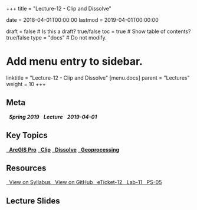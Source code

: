 +++
title = "Lecture-12 - Clip and Dissolve"

date = 2018-04-01T00:00:00
lastmod = 2019-04-01T00:00:00

draft = false  # Is this a draft? true/false
toc = true  # Show table of contents? true/false
type = "docs"  # Do not modify.

# Add menu entry to sidebar.
linktitle = "Lecture-12 - Clip and Dissolve"
[menu.docs]
  parent = "Lectures"
  weight = 10
+++

## Meta
<i class="meta-badge semester-sp19"><i class="far fa-calendar-alt fa-lg"></i>&nbsp; **Spring 2019** </i> 
<i class="meta-badge progress-lecture"><i class="fas fa-tasks fa-lg"></i>&nbsp; **Lecture** </i> 
<i class="meta-badge progress-update"><i class="far fa-clock fa-lg"></i>&nbsp; **2019-04-01** </i>

## Key Topics
<a class="meta-badge tool" href="/docs/topic-index/#a-d"><i class="fas fa-wrench fa-lg"></i>&nbsp; **ArcGIS Pro**</a>
<a class="meta-badge keyword" href="/docs/topic-index/#a-d"><i class="fas fa-tags fa-lg"></i>&nbsp; **Clip**</a> 
<a class="meta-badge keyword" href="/docs/topic-index/#a-d"><i class="fas fa-tags fa-lg"></i>&nbsp; **Dissolve**</a> 
<a class="meta-badge keyword" href="/docs/topic-index/#e-h"><i class="fas fa-tags fa-lg"></i>&nbsp; **Geoprocessing**</a> 

## Resources
<a class="btn btn-outline-primary resource" href="https://slu-soc5650.github.io/syllabus/lecture-12-clip-and-dissolve-features.html" target="_blank"><i class="fas fa-book fa-lg"></i>&nbsp; View on Syllabus </a> 
<a class="btn btn-outline-primary resource" href="https://github.com/slu-soc5650/lecture-12" target="_blank"><i class="fab fa-github fa-lg"></i>&nbsp; View on GitHub </a> 
<a class="btn btn-outline-primary resource" href="https://forms.gle/2U8UvyzmHhNRvq9h7" target="_blank"><i class="fab fa-google fa-lg"></i>&nbsp; eTicket-12 </a>
<a class="btn btn-outline-primary resource" href="https://github.com/slu-soc5650/lecture-12/blob/master/assignments/lab-11.pdf" target="_blank"><i class="fas fa-file-pdf fa-lg"></i>&nbsp; Lab-11 </a>
<a class="btn btn-outline-primary resource" href="https://github.com/slu-soc5650/lecture-12/blob/master/assignments/ps-05.pdf" target="_blank"><i class="fas fa-file-pdf fa-lg"></i>&nbsp; PS-05 </a>

## Lecture Slides
<p> </p>
<script async class="speakerdeck-embed" data-id="aef53304b6c843819b1019ffafd9b6d0" data-ratio="1.33333333333333" src="//speakerdeck.com/assets/embed.js"></script>
<p> </p>

